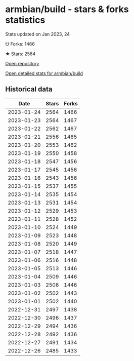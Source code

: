 # armbian/build - stars & forks statistics

Stats updated on Jan 2023, 24

☋ Forks: 1466

★ Stars: 2564

[Open repository](https://github.com/armbian/build)

[Open detailed stats for armbian/build](https://reviewgithub.com/rep/armbian/build)

## Historical data
| Date | Stars | Forks |
|------|-------|-------|
| 2023-01-24 | 2564 | 1466 | 
| 2023-01-23 | 2564 | 1467 | 
| 2023-01-22 | 2562 | 1467 | 
| 2023-01-21 | 2556 | 1465 | 
| 2023-01-20 | 2553 | 1462 | 
| 2023-01-19 | 2550 | 1458 | 
| 2023-01-18 | 2547 | 1456 | 
| 2023-01-17 | 2545 | 1456 | 
| 2023-01-16 | 2543 | 1456 | 
| 2023-01-15 | 2537 | 1455 | 
| 2023-01-14 | 2535 | 1454 | 
| 2023-01-13 | 2531 | 1454 | 
| 2023-01-12 | 2529 | 1453 | 
| 2023-01-11 | 2528 | 1452 | 
| 2023-01-10 | 2524 | 1449 | 
| 2023-01-09 | 2523 | 1448 | 
| 2023-01-08 | 2520 | 1449 | 
| 2023-01-07 | 2518 | 1447 | 
| 2023-01-06 | 2516 | 1448 | 
| 2023-01-05 | 2513 | 1446 | 
| 2023-01-04 | 2509 | 1446 | 
| 2023-01-03 | 2506 | 1446 | 
| 2023-01-02 | 2502 | 1443 | 
| 2023-01-01 | 2502 | 1440 | 
| 2022-12-31 | 2497 | 1438 | 
| 2022-12-30 | 2496 | 1437 | 
| 2022-12-29 | 2494 | 1436 | 
| 2022-12-28 | 2492 | 1436 | 
| 2022-12-27 | 2491 | 1434 | 
| 2022-12-26 | 2485 | 1433 | 

